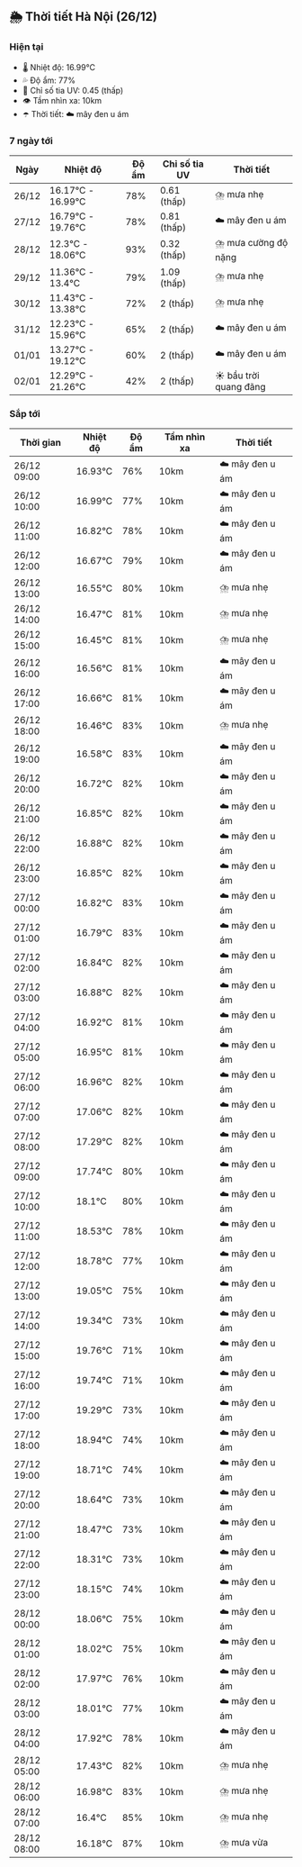 ## 🌦️ Thời tiết Hà Nội (26/12)

### Hiện tại

- 🌡️ Nhiệt độ: 16.99℃
- 💦 Độ ẩm: 77%
- 🌟 Chỉ số tia UV: 0.45 (thấp)
- 👁️ Tầm nhìn xa: 10km
- ☂️ Thời tiết: ☁️ mây đen u ám

### 7 ngày tới

| Ngày | Nhiệt độ | Độ ẩm | Chỉ số tia UV | Thời tiết |
| --- | --- | --- | --- | --- |
| 26/12 | 16.17℃ - 16.99℃ | 78% | 0.61 (thấp) | ⛈️ mưa nhẹ |
| 27/12 | 16.79℃ - 19.76℃ | 78% | 0.81 (thấp) | ☁️ mây đen u ám |
| 28/12 | 12.3℃ - 18.06℃ | 93% | 0.32 (thấp) | ⛈️ mưa cường độ nặng |
| 29/12 | 11.36℃ - 13.4℃ | 79% | 1.09 (thấp) | ⛈️ mưa nhẹ |
| 30/12 | 11.43℃ - 13.38℃ | 72% | 2 (thấp) | ⛈️ mưa nhẹ |
| 31/12 | 12.23℃ - 15.96℃ | 65% | 2 (thấp) | ☁️ mây đen u ám |
| 01/01 | 13.27℃ - 19.12℃ | 60% | 2 (thấp) | ☁️ mây đen u ám |
| 02/01 | 12.29℃ - 21.26℃ | 42% | 2 (thấp) | ☀️ bầu trời quang đãng |

### Sắp tới

| Thời gian | Nhiệt độ | Độ ẩm | Tầm nhìn xa | Thời tiết |
| --- | --- | --- | --- | --- |
| 26/12 09:00 | 16.93℃ | 76% | 10km | ☁️ mây đen u ám |
| 26/12 10:00 | 16.99℃ | 77% | 10km | ☁️ mây đen u ám |
| 26/12 11:00 | 16.82℃ | 78% | 10km | ☁️ mây đen u ám |
| 26/12 12:00 | 16.67℃ | 79% | 10km | ☁️ mây đen u ám |
| 26/12 13:00 | 16.55℃ | 80% | 10km | ⛈️ mưa nhẹ |
| 26/12 14:00 | 16.47℃ | 81% | 10km | ⛈️ mưa nhẹ |
| 26/12 15:00 | 16.45℃ | 81% | 10km | ⛈️ mưa nhẹ |
| 26/12 16:00 | 16.56℃ | 81% | 10km | ☁️ mây đen u ám |
| 26/12 17:00 | 16.66℃ | 81% | 10km | ☁️ mây đen u ám |
| 26/12 18:00 | 16.46℃ | 83% | 10km | ⛈️ mưa nhẹ |
| 26/12 19:00 | 16.58℃ | 83% | 10km | ☁️ mây đen u ám |
| 26/12 20:00 | 16.72℃ | 82% | 10km | ☁️ mây đen u ám |
| 26/12 21:00 | 16.85℃ | 82% | 10km | ☁️ mây đen u ám |
| 26/12 22:00 | 16.88℃ | 82% | 10km | ☁️ mây đen u ám |
| 26/12 23:00 | 16.85℃ | 82% | 10km | ☁️ mây đen u ám |
| 27/12 00:00 | 16.82℃ | 83% | 10km | ☁️ mây đen u ám |
| 27/12 01:00 | 16.79℃ | 83% | 10km | ☁️ mây đen u ám |
| 27/12 02:00 | 16.84℃ | 82% | 10km | ☁️ mây đen u ám |
| 27/12 03:00 | 16.88℃ | 82% | 10km | ☁️ mây đen u ám |
| 27/12 04:00 | 16.92℃ | 81% | 10km | ☁️ mây đen u ám |
| 27/12 05:00 | 16.95℃ | 81% | 10km | ☁️ mây đen u ám |
| 27/12 06:00 | 16.96℃ | 82% | 10km | ☁️ mây đen u ám |
| 27/12 07:00 | 17.06℃ | 82% | 10km | ☁️ mây đen u ám |
| 27/12 08:00 | 17.29℃ | 82% | 10km | ☁️ mây đen u ám |
| 27/12 09:00 | 17.74℃ | 80% | 10km | ☁️ mây đen u ám |
| 27/12 10:00 | 18.1℃ | 80% | 10km | ☁️ mây đen u ám |
| 27/12 11:00 | 18.53℃ | 78% | 10km | ☁️ mây đen u ám |
| 27/12 12:00 | 18.78℃ | 77% | 10km | ☁️ mây đen u ám |
| 27/12 13:00 | 19.05℃ | 75% | 10km | ☁️ mây đen u ám |
| 27/12 14:00 | 19.34℃ | 73% | 10km | ☁️ mây đen u ám |
| 27/12 15:00 | 19.76℃ | 71% | 10km | ☁️ mây đen u ám |
| 27/12 16:00 | 19.74℃ | 71% | 10km | ☁️ mây đen u ám |
| 27/12 17:00 | 19.29℃ | 73% | 10km | ☁️ mây đen u ám |
| 27/12 18:00 | 18.94℃ | 74% | 10km | ☁️ mây đen u ám |
| 27/12 19:00 | 18.71℃ | 74% | 10km | ☁️ mây đen u ám |
| 27/12 20:00 | 18.64℃ | 73% | 10km | ☁️ mây đen u ám |
| 27/12 21:00 | 18.47℃ | 73% | 10km | ☁️ mây đen u ám |
| 27/12 22:00 | 18.31℃ | 73% | 10km | ☁️ mây đen u ám |
| 27/12 23:00 | 18.15℃ | 74% | 10km | ☁️ mây đen u ám |
| 28/12 00:00 | 18.06℃ | 75% | 10km | ☁️ mây đen u ám |
| 28/12 01:00 | 18.02℃ | 75% | 10km | ☁️ mây đen u ám |
| 28/12 02:00 | 17.97℃ | 76% | 10km | ☁️ mây đen u ám |
| 28/12 03:00 | 18.01℃ | 77% | 10km | ☁️ mây đen u ám |
| 28/12 04:00 | 17.92℃ | 78% | 10km | ☁️ mây đen u ám |
| 28/12 05:00 | 17.43℃ | 82% | 10km | ⛈️ mưa nhẹ |
| 28/12 06:00 | 16.98℃ | 83% | 10km | ⛈️ mưa nhẹ |
| 28/12 07:00 | 16.4℃ | 85% | 10km | ⛈️ mưa nhẹ |
| 28/12 08:00 | 16.18℃ | 87% | 10km | ⛈️ mưa vừa |
